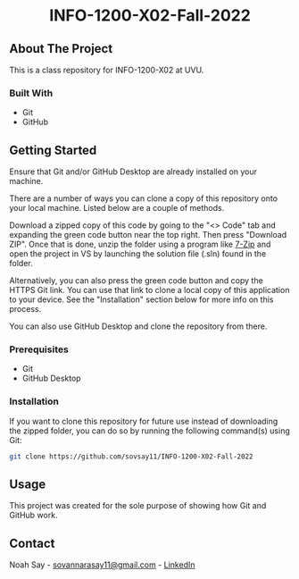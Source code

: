 <h1 align="center">INFO-1200-X02-Fall-2022</h1>

<!--About The Project-->
## About The Project
This is a class repository for INFO-1200-X02 at UVU.

### Built With
<ul>
  <li>Git</li>
  <li>GitHub</li>
</ul>

## Getting Started
Ensure that Git and/or GitHub Desktop are already installed on your machine.

There are a number of ways you can clone a copy of this repository onto your local machine. Listed below are a couple of methods.

Download a zipped copy of this code by going to the "<> Code" tab and expanding the green code button near the top right. Then press "Download ZIP". Once that is done, unzip the folder using a program like <a href="https://www.7-zip.org/">7-Zip</a> and open the project in VS by launching the solution file (.sln) found in the folder.

Alternatively, you can also press the green code button and copy the HTTPS Git link. You can use that link to clone a local copy of this application to your device. See the "Installation" section below for more info on this process.

You can also use GitHub Desktop and clone the repository from there.

### Prerequisites
<ul>
  <li>
    Git
  </li>
  <li>
    GitHub Desktop
  </li>
</ul>

### Installation
If you want to clone this repository for future use instead of downloading the zipped folder, you can do so by running the following command(s) using Git:

```sh
git clone https://github.com/sovsay11/INFO-1200-X02-Fall-2022
```
    

## Usage
This project was created for the sole purpose of showing how Git and GitHub work.

## Contact
Noah Say - sovannarasay11@gmail.com - <a href="https://www.linkedin.com/in/noah-say-0b6210187/">LinkedIn</a>
